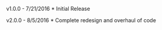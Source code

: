 v1.0.0 - 7/21/2016
    * Initial Release

v2.0.0 - 8/5/2016
    * Complete redesign and overhaul of code